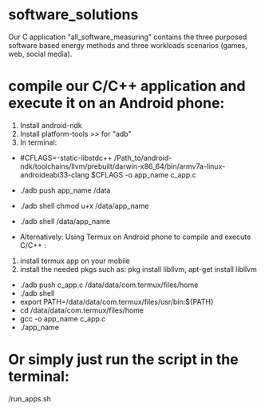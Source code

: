 # software_solutions

Our C application "all_software_measuring" contains the three purposed software based energy methods and three workloads scenarios (games, web, social media).

# compile our C/C++ application and execute it on an Android phone:
1. Install android-ndk
2. Install platform-tools >> for "adb"
3. In terminal: 
- #CFLAGS=-static-libstdc++ /Path_to/android-ndk/toolchains/llvm/prebuilt/darwin-x86_64/bin/armv7a-linux-androideabi33-clang $CFLAGS -o app_name c_app.c
- ./adb push app_name /data
- ./adb shell chmod u+x /data/app_name
- ./adb shell /data/app_name 



- Alternatively: Using Termux on Android phone to compile and execute C/C++ :
1. install termux app on your mobile
2. install the needed pkgs such as: pkg install libllvm, apt-get install libllvm
- ./adb push c_app.c /data/data/com.termux/files/home
- ./adb shell
- export PATH=/data/data/com.termux/files/usr/bin:${PATH}
- cd /data/data/com.termux/files/home
- gcc -o app_name c_app.c
- ./app_name

# Or simply just run the script in the terminal: 
/run_apps.sh
